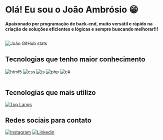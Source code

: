 
# Olá! Eu sou o João Ambrósio 😁
#### Apaixonado por programação de back-end, muito versátil e rápido na criação de soluções eficientes e lógicas e sempre buscando melhorar!!!


##
![João GitHub stats](https://github-readme-stats.vercel.app/api?username=JoaomBRosio&show_icons=true&theme=dark)


## Tecnologias que tenho maior conhecimento

<div style="display: inline_block">
    <img align="center" alt="html5" src="https://img.shields.io/badge/HTML5-E34F26?style=for-the-badge&logo=html5&logoColor=white" />
    <img align="center" alt="css" src="https://img.shields.io/badge/CSS-239120?&style=for-the-badge&logo=css3&logoColor=white" />
    <img align="center" alt="js" src="https://img.shields.io/badge/JavaScript-323330?style=for-the-badge&logo=javascript&logoColor=F7DF1E" />
    <img align="center" alt="php" src="https://img.shields.io/badge/PHP-777BB4?style=for-the-badge&logo=php&logoColor=white" />
    <img align="center" alt="c#" src="https://img.shields.io/badge/C%23-239120?style=for-the-badge&logo=c-sharp&logoColor=white" />
    
</div><br>

## Tecnologias que mais utilizo

[![Top Langs](https://github-readme-stats.vercel.app/api/top-langs/?username=JoaomBRosio&layout=donut)](https://github.com/JoaomBRosio/github-readme-stats)

## Redes sociais para contato

[![Instagram](https://img.shields.io/badge/Instagram-E4405F?style=for-the-badge&logo=instagram&logoColor=white)](https://www.instagram.com/jao_ambrosio) 
[![Linkedin](https://img.shields.io/badge/LinkedIn-0077B5?style=for-the-badge&logo=linkedin&logoColor=white)](www.linkedin.com/in/joão-goldoni-ambrosio-444466211)
